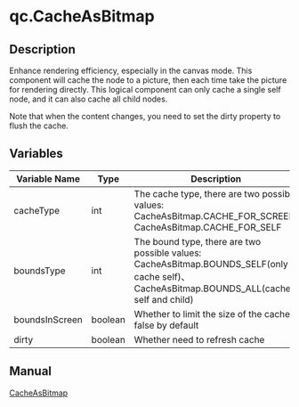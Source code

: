 # qc.CacheAsBitmap

## Description
Enhance rendering efficiency, especially in the canvas mode. This component will cache the node to a picture, then each time take the picture for rendering directly.
This logical component can only cache a single self node, and it can also cache all child nodes.

Note that when the content changes, you need to set the dirty property to flush the cache.

## Variables
| Variable Name     |   Type     |  Description        |
| ------------- |-------------|-------------|
| cacheType | int | The cache type, there are two possible values: CacheAsBitmap.CACHE_FOR_SCREEN, CacheAsBitmap.CACHE_FOR_SELF |
| boundsType | int | The bound type, there are two possible values: CacheAsBitmap.BOUNDS_SELF(only cache self)、CacheAsBitmap.BOUNDS_ALL(cache self and child) |
| boundsInScreen | boolean | Whether to limit the size of the cache, false by default |
| dirty | boolean | Whether need to refresh cache |

## Manual
[CacheAsBitmap](http://docs.qiciengine.com/manual/BuildinComponents/CacheAsBitmap.html)